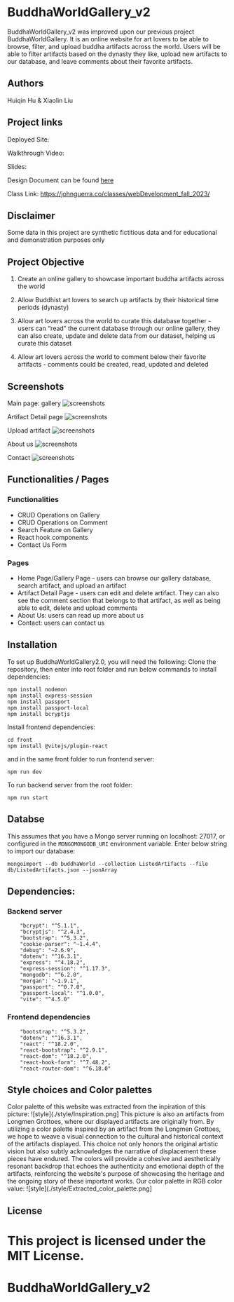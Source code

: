 # BuddhaWorldGallery_v2

BuddhaWorldGallery_v2 was improved upon our previous project BuddhaWorldGallery. It is an online website for art lovers to be able to browse, filter, and upload buddha artifacts across the world. Users will be able to filter artifacts based on the dynasty they like, upload new artifacts to our database, and leave comments about their favorite artifacts.

## Authors

Huiqin Hu & Xiaolin Liu

## Project links

Deployed Site: 

Walkthrough Video:

Slides: 

Design Document can be found [here](./design-document.md)

Class Link: https://johnguerra.co/classes/webDevelopment_fall_2023/

## Disclaimer

Some data in this project are synthetic fictitious data and for educational and demonstration purposes only

## Project Objective

1. Create an online gallery to showcase important buddha artifacts across the world

2. Allow Buddhist art lovers to search up artifacts by their historical time periods (dynasty)

3. Allow art lovers across the world to curate this database together - users can “read” the current database through our online gallery, they can also create, update and delete data from our dataset, helping us curate this dataset

4. Allow art lovers across the world to comment below their favorite artifacts - comments could be created, read, updated and deleted

## Screenshots

Main page: gallery
![screenshots](./screenshots/home.png)

Artifact Detail page
![screenshots](./screenshots/detail.png)

Upload artifact
![screenshots](./screenshots/upload.png)

About us
![screenshots](./screenshots/aboutus.png)

Contact
![screenshots](./screenshots/contact.png)

## Functionalities / Pages

### Functionalities

- CRUD Operations on Gallery
- CRUD Operations on Comment
- Search Feature on Gallery
- React hook components
- Contact Us Form

### Pages

- Home Page/Gallery Page - users can browse our gallery database, search artifact, and upload an artifact
- Artifact Detail Page - users can edit and delete artifact. They can also see the comment section that belongs to that artifact, as well as being able to edit, delete and upload comments
- About Us: users can read up more about us
- Contact: users can contact us

## Installation

To set up BuddhaWorldGallery2.0, you will need the following:
Clone the repository, then enter into root folder and run below commands to install dependencies:
``` 
npm install nodemon
npm install express-session
npm install passport
npm install passport-local
npm install bcryptjs
```

Install frontend dependencies:
```
cd front
npm install @vitejs/plugin-react 
```
and in the same front folder to run frontend server:
```
npm run dev
```

To run backend server from the root folder:
```
npm run start
```

## Databse

This assumes that you have a Mongo server running on localhost: 27017, or configured in the `MONGOMONGODB_URI` environment variable.
Enter below string to import our database:

```
mongoimport --db buddhaWorld --collection ListedArtifacts --file db/ListedArtifacts.json --jsonArray
```

## Dependencies:

### Backend server

```
    "bcrypt": "^5.1.1",
    "bcryptjs": "^2.4.3",
    "bootstrap": "^5.3.2",
    "cookie-parser": "~1.4.4",
    "debug": "~2.6.9",
    "dotenv": "^16.3.1",
    "express": "^4.18.2",
    "express-session": "^1.17.3",
    "mongodb": "^6.2.0",
    "morgan": "~1.9.1",
    "passport": "^0.7.0",
    "passport-local": "^1.0.0",
    "vite": "^4.5.0"
```

### Frontend dependencies

```
    "bootstrap": "^5.3.2",
    "dotenv": "^16.3.1",
    "react": "^18.2.0",
    "react-bootstrap": "^2.9.1",
    "react-dom": "^18.2.0",
    "react-hook-form": "^7.48.2",
    "react-router-dom": "^6.18.0"
```

## Style choices and Color palettes
Color palette of this website was extracted from the inpiration of this picture:
![style](./style/Inspiration.png]
This picture is also an artifacts from Longmen Grottoes, where our displayed artifacts are originally from. By utilizing a color palette inspired by an artifact from the Longmen Grottoes, we hope to weave a visual connection to the cultural and historical context of the artifacts displayed. This choice not only honors the original artistic vision but also subtly acknowledges the narrative of displacement these pieces have endured. The colors will provide a cohesive and aesthetically resonant backdrop that echoes the authenticity and emotional depth of the artifacts, reinforcing the website's purpose of showcasing the heritage and the ongoing story of these important works.
Our color palette in RGB color value:
![style](./style/Extracted_color_palette.png]


## License

This project is licensed under the MIT License.
=======
# BuddhaWorldGallery_v2

